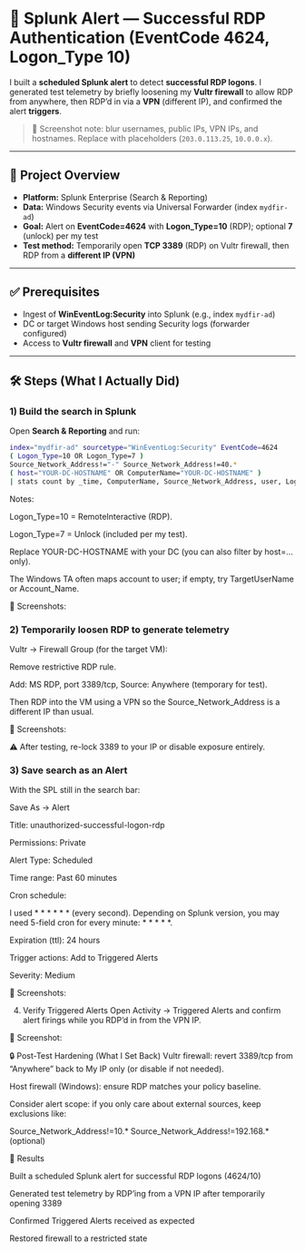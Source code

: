 # 🚨 Splunk Alert — Successful RDP Authentication (EventCode 4624, Logon_Type 10)

I built a **scheduled Splunk alert** to detect **successful RDP logons**. I generated test telemetry by briefly loosening my **Vultr firewall** to allow RDP from anywhere, then RDP’d in via a **VPN** (different IP), and confirmed the alert **triggers**.

> 🔐 Screenshot note: blur usernames, public IPs, VPN IPs, and hostnames. Replace with placeholders (`203.0.113.25`, `10.0.0.x`).

---

## 📌 Project Overview
- **Platform:** Splunk Enterprise (Search & Reporting)
- **Data:** Windows Security events via Universal Forwarder (index `mydfir-ad`)
- **Goal:** Alert on **EventCode=4624** with **Logon_Type=10** (RDP); optional **7** (unlock) per my test
- **Test method:** Temporarily open **TCP 3389** (RDP) on Vultr firewall, then RDP from a **different IP (VPN)**

---

## ✅ Prerequisites
- Ingest of **WinEventLog:Security** into Splunk (e.g., index `mydfir-ad`)
- DC or target Windows host sending Security logs (forwarder configured)
- Access to **Vultr firewall** and **VPN** client for testing

---

## 🛠️ Steps (What I Actually Did)

### 1) Build the search in Splunk
Open **Search & Reporting** and run:

```bash
index="mydfir-ad" sourcetype="WinEventLog:Security" EventCode=4624
( Logon_Type=10 OR Logon_Type=7 )
Source_Network_Address!="-" Source_Network_Address!=40.*
( host="YOUR-DC-HOSTNAME" OR ComputerName="YOUR-DC-HOSTNAME" )
| stats count by _time, ComputerName, Source_Network_Address, user, Logon_Type

```
Notes:

Logon_Type=10 = RemoteInteractive (RDP).

Logon_Type=7 = Unlock (included per my test).

Replace YOUR-DC-HOSTNAME with your DC (you can also filter by host=… only).

The Windows TA often maps account to user; if empty, try TargetUserName or Account_Name.

📸 Screenshots:


### 2) Temporarily loosen RDP to generate telemetry
Vultr → Firewall Group (for the target VM):

Remove restrictive RDP rule.

Add: MS RDP, port 3389/tcp, Source: Anywhere (temporary for test).

Then RDP into the VM using a VPN so the Source_Network_Address is a different IP than usual.

📸 Screenshots:



⚠️ After testing, re-lock 3389 to your IP or disable exposure entirely.

### 3) Save search as an Alert
With the SPL still in the search bar:

Save As → Alert

Title: unauthorized-successful-logon-rdp

Permissions: Private

Alert Type: Scheduled

Time range: Past 60 minutes

Cron schedule:

I used * * * * * * (every second). Depending on Splunk version, you may need 5-field cron for every minute: * * * * *.

Expiration (ttl): 24 hours

Trigger actions: Add to Triggered Alerts

Severity: Medium

📸 Screenshots:



4) Verify Triggered Alerts
Open Activity → Triggered Alerts and confirm alert firings while you RDP’d in from the VPN IP.

📸 Screenshot:

🔒 Post-Test Hardening (What I Set Back)
Vultr firewall: revert 3389/tcp from “Anywhere” back to My IP only (or disable if not needed).

Host firewall (Windows): ensure RDP matches your policy baseline.

Consider alert scope: if you only care about external sources, keep exclusions like:

Source_Network_Address!=10.* Source_Network_Address!=192.168.* (optional)

🏁 Results

Built a scheduled Splunk alert for successful RDP logons (4624/10)

Generated test telemetry by RDP’ing from a VPN IP after temporarily opening 3389

Confirmed Triggered Alerts received as expected

Restored firewall to a restricted state
